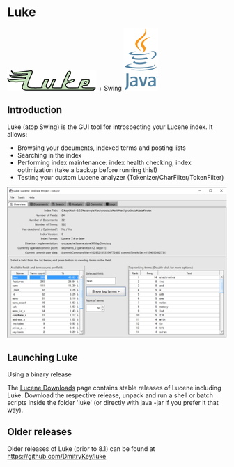 <!--
    Licensed to the Apache Software Foundation (ASF) under one or more
    contributor license agreements.  See the NOTICE file distributed with
    this work for additional information regarding copyright ownership.
    The ASF licenses this file to You under the Apache License, Version 2.0
    the "License"); you may not use this file except in compliance with
    the License.  You may obtain a copy of the License at

        http://www.apache.org/licenses/LICENSE-2.0

    Unless required by applicable law or agreed to in writing, software
    distributed under the License is distributed on an "AS IS" BASIS,
    WITHOUT WARRANTIES OR CONDITIONS OF ANY KIND, either express or implied.
    See the License for the specific language governing permissions and
    limitations under the License.
 -->

# Luke

![Luke, the Lucene Toolbox Project](luke-logo.gif) + Swing ![Java](java_logo.png)

## Introduction

Luke (atop Swing) is the GUI tool for introspecting your Lucene index. It allows:

* Browsing your documents, indexed terms and posting lists
* Searching in the index
* Performing index maintenance: index health checking, index optimization (take a backup before running this!)
* Testing your custom Lucene analyzer (Tokenizer/CharFilter/TokenFilter)

![Swing Luke](luke-swing.png)

## Launching Luke

Using a binary release

The [Lucene Downloads](https://lucene.apache.org/core/downloads.html) page contains stable releases of Lucene including Luke. Download the respective release, unpack and run a shell or batch scripts inside the folder 'luke' (or directly with java -jar if you prefer it that way).

## Older releases

Older releases of Luke (prior to 8.1) can be found at https://github.com/DmitryKey/luke
